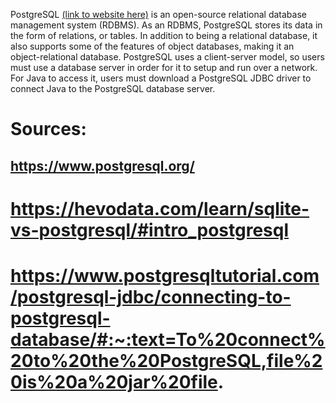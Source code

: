 PostgreSQL [(link to website here)](https://www.postgresql.org/) is an open-source relational database management system (RDBMS).
As an RDBMS, PostgreSQL stores its data in the form of relations, or tables.
In addition to being a relational database, it also supports some of the features of object databases, making it an object-relational database.
PostgreSQL uses a client-server model, so users must use a database server in order for it to setup and run over a network. 
For Java to access it, users must download a PostgreSQL JDBC driver to connect Java to the PostgreSQL database server.


# Sources:
## https://www.postgresql.org/
# https://hevodata.com/learn/sqlite-vs-postgresql/#intro_postgresql
# https://www.postgresqltutorial.com/postgresql-jdbc/connecting-to-postgresql-database/#:~:text=To%20connect%20to%20the%20PostgreSQL,file%20is%20a%20jar%20file.


